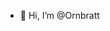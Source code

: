 - 👋 Hi, I’m @Ornbratt


<!---
Ornbratt/Ornbratt is a ✨ special ✨ repository because its `README.md` (this file) appears on your GitHub profile.
You can click the Preview link to take a look at your changes.
--->

